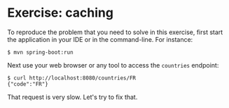 # Exercise: caching

To reproduce the problem that you need to solve in this exercise, first start the
application in your IDE or in the command-line. For instance:

```
$ mvn spring-boot:run
```

Next use your web browser or any tool to access the `countries` endpoint:

```
$ curl http://localhost:8080/countries/FR
{"code":"FR"}
```

That request is very slow. Let's try to fix that.